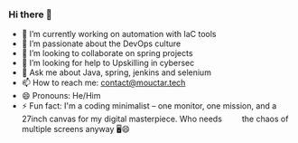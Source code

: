 ### Hi there 👋

<!--
**mouctarbarry/mouctarbarry** is a ✨ _special_ ✨ repository because its `README.md` (this file) appears on your GitHub profile. 

Here are some ideas to get you started: -->

- 🔭 I’m currently working on automation with IaC tools
- 🌱 I’m passionate about the DevOps culture
- 👯 I’m looking to collaborate on spring projects
- 🤔 I’m looking for help to Upskilling in cybersec 
- 💬 Ask me about Java, spring, jenkins and selenium 
- 📫 How to reach me: contact@mouctar.tech
- 😄 Pronouns: He/Him
- ⚡ Fun fact: I'm a coding minimalist – one monitor, one mission, and a 27inch canvas for my digital masterpiece. Who needs &nbsp; &nbsp; &nbsp; &nbsp; the chaos of multiple screens anyway 🖥️😄

